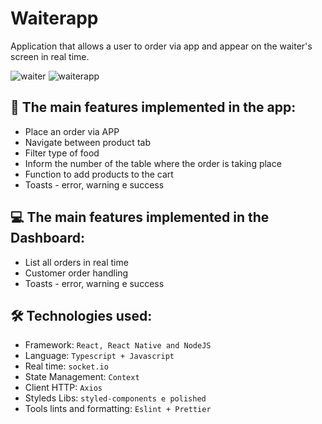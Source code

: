 # Waiterapp

Application that allows a user to order via app and appear on the waiter's screen in real time.

![waiter](https://user-images.githubusercontent.com/63273269/208125081-62c20fdd-60a5-42a0-8cb3-95651f66bc40.PNG)
![waiterapp](https://user-images.githubusercontent.com/63273269/208125361-25cf579f-b60a-4c74-a6f2-dbdd5c23143d.PNG)

## 📱 The main features implemented in the app:

* Place an order via APP
* Navigate between product tab
* Filter type of food
* Inform the number of the table where the order is taking place
* Function to add products to the cart
* Toasts - error, warning e success

## 💻 The main features implemented in the Dashboard:

* List all orders in real time
* Customer order handling
* Toasts - error, warning e success

## 🛠 Technologies used:

* Framework: `React, React Native and NodeJS`
* Language: `Typescript + Javascript`
* Real time: `socket.io`
* State Management: `Context`
* Client HTTP: `Axios`
* Styleds Libs: `styled-components e polished`
* Tools lints and formatting: `Eslint + Prettier`
